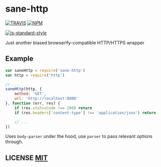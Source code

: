 # sane-http

[![TRAVIS](https://secure.travis-ci.org/dcousens/sane-http.png)](http://travis-ci.org/dcousens/sane-http)
[![NPM](http://img.shields.io/npm/v/sane-http.svg)](https://www.npmjs.org/package/sane-http)

[![js-standard-style](https://cdn.rawgit.com/feross/standard/master/badge.svg)](https://github.com/feross/standard)

Just another biased browserify-compatible HTTP/HTTPS wrapper


## Example

``` javascript
var saneHttp = require('sane-http')
var http = require('http')

// ...
saneHttp(http, {
	method: 'GET',
	url: 'http://localhost:8000'
}, function (err, res) {
	if (res.statusCode !== 200) return
	if (res.headers['content-type'] !== 'application/json') return

	// ...
})
```

Uses `body-parser` under the hood, use `parser` to pass relevant options through.

## LICENSE [MIT](LICENSE)
